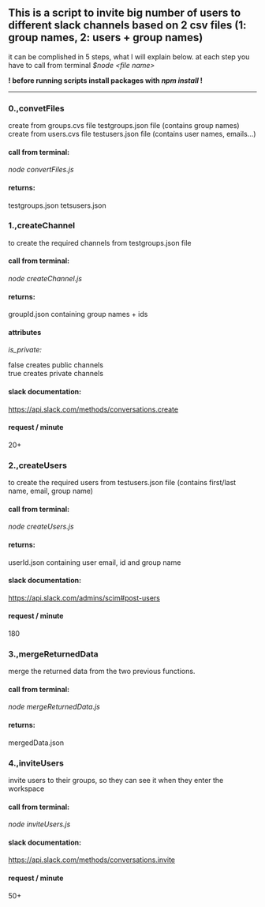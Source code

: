 ## This is a script to invite big number of users to different slack channels based on 2 csv files (1: group names, 2: users + group names)

it can be complished in 5 steps, what I will explain below. at each step you have to call from terminal <i>\$node \<file name\> </i>

<b>! before running scripts install packages with <i> npm install</i> ! </b>

---

### 0.,convetFiles

create from groups.cvs file testgroups.json file (contains group names)
create from users.cvs file testusers.json file (contains user names, emails...)

#### call from terminal:

<i> node convertFiles.js </i>

#### returns:

testgroups.json
tetsusers.json

### 1.,createChannel

to create the required channels from testgroups.json file

#### call from terminal:

<i> node createChannel.js </i>

#### returns:

groupId.json containing group names + ids

#### attributes

<i>is_private:</i></br>

false creates public channels </br>
true creates private channels</br>

#### slack documentation:</br>

https://api.slack.com/methods/conversations.create

#### request / minute

20+

### 2.,createUsers

to create the required users from testusers.json file (contains first/last name, email, group name)

#### call from terminal:

<i> node createUsers.js </i>

#### returns:

userId.json containing user email, id and group name

#### slack documentation:</br>

https://api.slack.com/admins/scim#post-users

#### request / minute

180

### 3.,mergeReturnedData

merge the returned data from the two previous functions.

#### call from terminal:

<i> node mergeReturnedData.js </i>

#### returns:

mergedData.json

### 4.,inviteUsers

invite users to their groups, so they can see it when they enter the workspace

#### call from terminal:

<i> node inviteUsers.js </i>

#### slack documentation:</br>

https://api.slack.com/methods/conversations.invite

#### request / minute

50+
